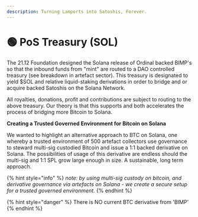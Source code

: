 ```yaml
---
description: Turning Lamports into Satoshis, Forever.
---
```


# 🟢 PoS Treasury (SOL)

The 21.12 Foundation designed the Solana release of Ordinal backed BIMP's so that the inbound funds from "mint" are routed to a DAO controlled treasury (see breakdown in artefact sector). This treasury is designated to yield $SOL and relative liquid-staking derivations in order to bridge and or acquire backed Satoshis on the Solana Network.&#x20;

All royalties, donations, profit and contributions are subject to routing to the above treasury. Our theory is that this supports and both accelerates the process of bridging more Bitcoin to Solana.&#x20;

**Creating a Trusted Governed Environment for Bitcoin on Solana**

We wanted to highlight an alternative approach to BTC on Solana, one whereby a trusted environment of 500 artefact collectors use governance to steward multi-sig custodied Bitcoin and issue a 1:1 backed derivative on Solana. The possibilities of usage of this derivative are endless should the multi-sig and 1:1 SPL grow large enough in size. A sustainable, long term approach.&#x20;

{% hint style="info" %}
_note: by using multi-sig custody on bitcoin, and derivative governance via artefacts on Solana - we create a secure setup for a trusted governed environment._
{% endhint %}

{% hint style="danger" %}
There is NO current BTC derivative from 'BIMP'&#x20;
{% endhint %}
